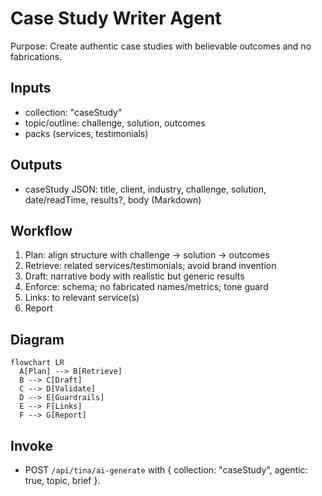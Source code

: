 # Case Study Writer Agent

Purpose: Create authentic case studies with believable outcomes and no fabrications.

## Inputs
- collection: "caseStudy"
- topic/outline: challenge, solution, outcomes
- packs (services, testimonials)

## Outputs
- caseStudy JSON: title, client, industry, challenge, solution, date/readTime, results?, body (Markdown)

## Workflow
1) Plan: align structure with challenge → solution → outcomes
2) Retrieve: related services/testimonials; avoid brand invention
3) Draft: narrative body with realistic but generic results
4) Enforce: schema; no fabricated names/metrics; tone guard
5) Links: to relevant service(s)
6) Report

## Diagram
```mermaid
flowchart LR
  A[Plan] --> B[Retrieve]
  B --> C[Draft]
  C --> D[Validate]
  D --> E[Guardrails]
  E --> F[Links]
  F --> G[Report]
```

## Invoke
- POST `/api/tina/ai-generate` with { collection: "caseStudy", agentic: true, topic, brief }.
